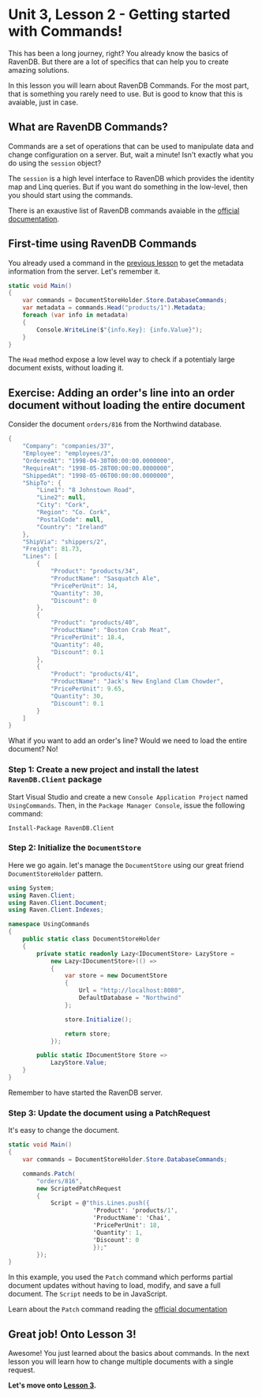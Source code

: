 # Unit 3, Lesson 2 - Getting started with Commands!

This has been a long journey, right? You already know the basics of RavenDB. But
there are a lot of specifics that can help you to create amazing solutions.

In this lesson you will learn about RavenDB Commands. For the most part, that is 
something you rarely need to use. But is good to know that this is avaiable, just 
in case.

## What are RavenDB Commands?

Commands are a set of operations that can be used to manipulate data and change 
configuration on a server. But, wait a minute! Isn't exactly what you do using 
the `session` object?

The `session` is a high level interface to RavenDB which provides the identity map
and Linq queries. But if you want do something in the low-level, then you should 
start using the commands.

There is an exaustive list of RavenDB commands avaiable in the [official documentation](https://ravendb.net/docs/article-page/3.5/csharp/client-api/commands/what-are-commands).

## First-time using RavenDB Commands

You already used a command in the [previous lesson](../lesson1/README.md) to get
the metadata information from the server. Let's remember it.

````csharp
static void Main()
{
    var commands = DocumentStoreHolder.Store.DatabaseCommands;
    var metadata = commands.Head("products/1").Metadata;
    foreach (var info in metadata)
    {
        Console.WriteLine($"{info.Key}: {info.Value}");
    }
}
````
The `Head` method expose a low level way to check if a potentialy large document
exists, without loading it.

## Exercise: Adding an order's line into an order document without loading the entire document
Consider the document `orders/816` from the Northwind database.

````csharp
{
    "Company": "companies/37",
    "Employee": "employees/3",
    "OrderedAt": "1998-04-30T00:00:00.0000000",
    "RequireAt": "1998-05-28T00:00:00.0000000",
    "ShippedAt": "1998-05-06T00:00:00.0000000",
    "ShipTo": {
        "Line1": "8 Johnstown Road",
        "Line2": null,
        "City": "Cork",
        "Region": "Co. Cork",
        "PostalCode": null,
        "Country": "Ireland"
    },
    "ShipVia": "shippers/2",
    "Freight": 81.73,
    "Lines": [
        {
            "Product": "products/34",
            "ProductName": "Sasquatch Ale",
            "PricePerUnit": 14,
            "Quantity": 30,
            "Discount": 0
        },
        {
            "Product": "products/40",
            "ProductName": "Boston Crab Meat",
            "PricePerUnit": 18.4,
            "Quantity": 40,
            "Discount": 0.1
        },
        {
            "Product": "products/41",
            "ProductName": "Jack's New England Clam Chowder",
            "PricePerUnit": 9.65,
            "Quantity": 30,
            "Discount": 0.1
        }
    ]
}
```` 

What if you want to add an order's line? Would we need to load the entire document? No!

### Step 1: Create a new project and install the latest `RavenDB.Client` package

Start Visual Studio and create a new `Console Application Project` named
`UsingCommands`. Then, in the `Package Manager Console`, issue the following 
command: 

```Install-Package RavenDB.Client```

### Step 2: Initialize the `DocumentStore` 

Here we go again. let's manage the `DocumentStore` using our great friend `DocumentStoreHolder` pattern.  

````csharp
using System;
using Raven.Client;
using Raven.Client.Document;
using Raven.Client.Indexes;

namespace UsingCommands
{
    public static class DocumentStoreHolder
    {
        private static readonly Lazy<IDocumentStore> LazyStore =
            new Lazy<IDocumentStore>(() =>
            {
                var store = new DocumentStore
                {
                    Url = "http://localhost:8080",
                    DefaultDatabase = "Northwind"
                };

                store.Initialize();

                return store;
            });

        public static IDocumentStore Store =>
            LazyStore.Value;
    }
}
````

Remember to have started the RavenDB server.

### Step 3: Update the document using a PatchRequest

It's easy to change the document. 

````csharp
static void Main()
{
    var commands = DocumentStoreHolder.Store.DatabaseCommands;

    commands.Patch(
        "orders/816",
        new ScriptedPatchRequest
        {
            Script = @"this.Lines.push({ 
                        'Product': 'products/1',
                        'ProductName': 'Chai',
                        'PricePerUnit': 18,
                        'Quantity': 1,
                        'Discount': 0
                        });"
        });
}
````

In this example, you used the `Patch` command which performs partial document updates without having to load, 
modify, and save a full document. The `Script` needs to be in JavaScript.  

Learn about the `Patch` command reading the [official documentation](https://ravendb.net/docs/article-page/latest/csharp/client-api/commands/patches/how-to-work-with-patch-requests)

## Great job! Onto Lesson 3!

Awesome! You just learned about the basics about commands. In the next lesson you will learn 
how to change multiple documents with a single request. 

**Let's move onto [Lesson 3](../lesson3/README.md).**
